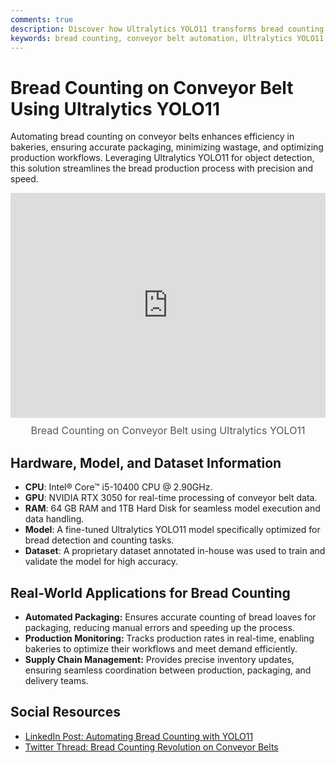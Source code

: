 ```yaml
---
comments: true
description: Discover how Ultralytics YOLO11 transforms bread counting on conveyor belts, automating packaging, optimizing production, and streamlining supply chain management in bakeries.
keywords: bread counting, conveyor belt automation, Ultralytics YOLO11, bakery automation, production monitoring, automated packaging, supply chain optimization, computer vision, AI bread detection
---
```


# Bread Counting on Conveyor Belt Using Ultralytics YOLO11  

Automating bread counting on conveyor belts enhances efficiency in bakeries, ensuring accurate packaging, minimizing wastage, and optimizing production workflows. Leveraging Ultralytics YOLO11 for object detection, this solution streamlines the bread production process with precision and speed.  

<div style="position: relative; width: 100%; max-width: 640px; margin: auto;">
  <iframe src="https://drive.google.com/file/d/1GdFP4AUjQaOekp6zar9d2_Vd0W_oZuJj/preview" 
          style="width: 100%; height: 360px; border: none;" 
          allow="autoplay"></iframe>
  <span style="display: block; text-align: center; margin-top: 10px; font-size: 16px; color: #555;">
    Bread Counting on Conveyor Belt using Ultralytics YOLO11</span>
</div>

## Hardware, Model, and Dataset Information  

- **CPU**: Intel® Core™ i5-10400 CPU @ 2.90GHz.  
- **GPU**: NVIDIA RTX 3050 for real-time processing of conveyor belt data.  
- **RAM**: 64 GB RAM and 1TB Hard Disk for seamless model execution and data handling.  
- **Model**: A fine-tuned Ultralytics YOLO11 model specifically optimized for bread detection and counting tasks.  
- **Dataset**: A proprietary dataset annotated in-house was used to train and validate the model for high accuracy.  

## Real-World Applications for Bread Counting  

- **Automated Packaging:** Ensures accurate counting of bread loaves for packaging, reducing manual errors and speeding up the process.  
- **Production Monitoring:** Tracks production rates in real-time, enabling bakeries to optimize their workflows and meet demand efficiently.  
- **Supply Chain Management:** Provides precise inventory updates, ensuring seamless coordination between production, packaging, and delivery teams.  

## Social Resources  

- [LinkedIn Post: Automating Bread Counting with YOLO11](https://www.linkedin.com/feed/update/urn:li:activity:7256584990828679168)  
- [Twitter Thread: Bread Counting Revolution on Conveyor Belts](https://x.com/muhammdrizwanmr/status/1856250521147060381)